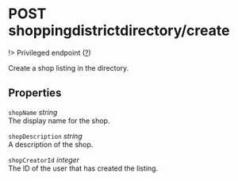 # <span class="badge badge-light">POST</span> <span class="badge badge-light">shoppingdistrictdirectory/create</span>

!> Privileged endpoint ([?](privileged.md))

Create a shop listing in the directory.

## Properties

`shopName` *string*  
The display name for the shop.

`shopDescription` *string*  
A description of the shop.

`shopCreatorId` *integer*  
The ID of the user that has created the listing.

